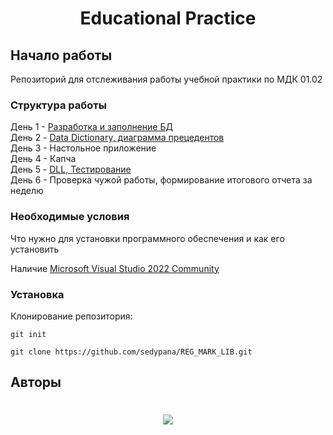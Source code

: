 <h1 align=center> Educational Practice </h1>

## Начало работы

Репозиторий для отслеживания работы учебной практики по МДК 01.02

### Структура работы

День 1 - [Разработка и заполнение БД](BD_Complete/Ресурсы)</br>
День 2 - [Data Dictionary, диаграмма прецедентов](DataDictionary_and_dagramm_prec) </br>
День 3 - Настольное приложение </br>
День 4 - Капча </br>
День 5 - [DLL, Тестирование](REG_MARK_LIB) </br>
День 6 - Проверка чужой работы, формирование итогового отчета за неделю </br>

### Необходимые условия

Что нужно для установки программного обеспечения и как его установить

Наличие [Microsoft Visual Studio 2022 Community](https://visualstudio.microsoft.com/ru/vs/community)

### Установка

Клонирование репозитория:

```
git init
```

```
git clone https://github.com/sedypana/REG_MARK_LIB.git
```

## Авторы
<h1 align=center>
  
![](https://img.shields.io/badge/sedypana%20-%20h?style=for-the-badge&label=MODE%20BY&labelColor=purple&color=violet&link=https%3A%2F%2Fgithub.com%2Fsedypana)

</h1>
